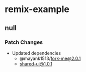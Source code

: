 # remix-example

## null

### Patch Changes

- Updated dependencies
  - @mayank1513/fork-me@2.0.1
  - shared-ui@1.0.1
